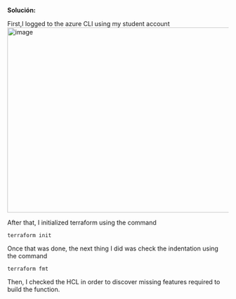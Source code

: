 **Solución:**

First,I logged to the azure CLI using my student account
<img width="1089" height="421" alt="image" src="https://github.com/user-attachments/assets/82a5564a-e20e-4742-a788-9d2ed454492a" />

After that, I initialized terraform using the command

````
terraform init
````
Once that was done, the next thing I did was check the indentation using the command

````
terraform fmt
````
Then, I checked the HCL in order to discover missing features required to build the function.
